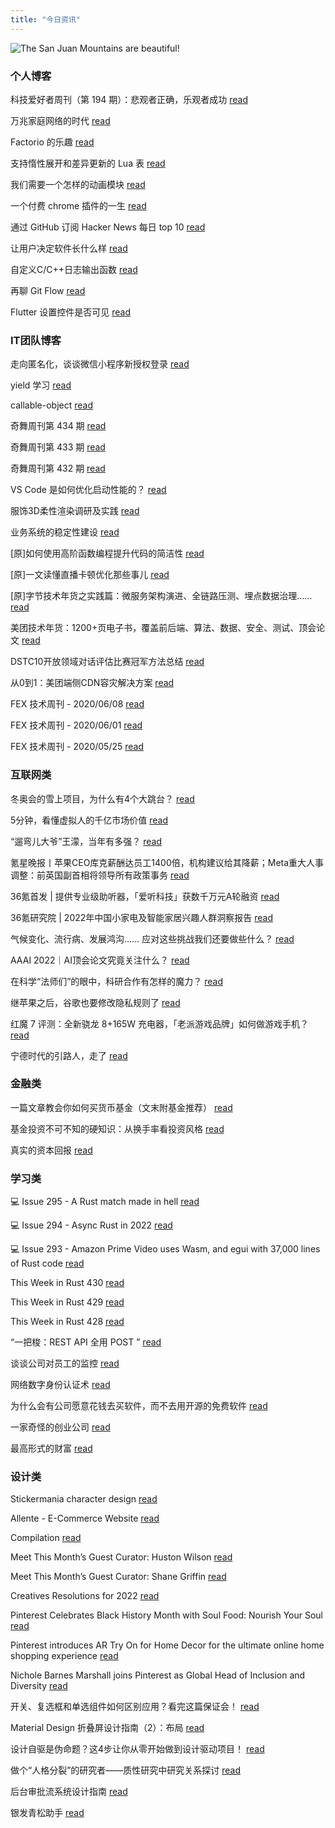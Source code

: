 ```yaml
---
title: "今日资讯"
---
```


![The San Juan Mountains are beautiful!](https://cn.bing.com/th?id=OHR.FlamencoDance_EN-US9399847343_UHD.jpg "San Juan Mountains")

### 个人博客

   科技爱好者周刊（第 194 期）：悲观者正确，乐观者成功 [read](http://www.ruanyifeng.com/blog/2022/02/weekly-issue-194.html)

   万兆家庭网络的时代 [read](http://www.ruanyifeng.com/blog/2022/02/10g-ethernet.html)

   Factorio 的乐趣 [read](https://blog.codingnow.com/2022/02/factorio.html)

   支持惰性展开和差异更新的 Lua 表 [read](https://blog.codingnow.com/2022/01/lua_datatree.html)

   我们需要一个怎样的动画模块 [read](https://blog.codingnow.com/2022/01/animation.html)

   一个付费 chrome 插件的一生 [read](https://blog.t9t.io/star-history-2021-01-21/)

   通过 GitHub 订阅 Hacker News 每日 top 10 [read](https://blog.t9t.io/headllines-2020-09-03/)

   让用户决定软件长什么样 [read](https://blog.t9t.io/let-user-design-2020-06-18/)

   自定义C/C++日志输出函数 [read](https://www.kymjs.com/code/2020/08/07/01)

   再聊 Git Flow [read](https://www.kymjs.com/manager/2020/05/29/01)

   Flutter 设置控件是否可见 [read](https://www.kymjs.com/note/2020/03/19/01)

### IT团队博客

   走向匿名化，谈谈微信小程序新授权登录 [read](http://www.alloyteam.com/2021/04/15431/)

   yield 学习 [read](http://www.alloyteam.com/2021/03/15427/)

   callable-object [read](http://www.alloyteam.com/2021/03/callable-object/)

   奇舞周刊第 434 期 [read](https://weekly.75.team/issue434.html)

   奇舞周刊第 433 期 [read](https://weekly.75.team/issue433.html)

   奇舞周刊第 432 期 [read](https://weekly.75.team/issue432.html)

   VS Code 是如何优化启动性能的？ [read](https://fed.taobao.org/blog/taofed/do71ct/wpsf10)

   服饰3D柔性渲染调研及实践 [read](https://fed.taobao.org/blog/taofed/do71ct/fufsgh)

   业务系统的稳定性建设 [read](https://fed.taobao.org/blog/taofed/do71ct/fc3cy0)

   \[原\]如何使用高阶函数编程提升代码的简洁性 [read](https://blog.csdn.net/ByteDanceTech/article/details/122974828)

   \[原\]一文读懂直播卡顿优化那些事儿 [read](https://blog.csdn.net/ByteDanceTech/article/details/122852655)

   \[原\]字节技术年货之实践篇：微服务架构演进、全链路压测、埋点数据治理…… [read](https://blog.csdn.net/ByteDanceTech/article/details/122795074)

   美团技术年货：1200+页电子书，覆盖前后端、算法、数据、安全、测试、顶会论文 [read](https://tech.meituan.com/2022/01/20/2022-happy-new-year.html)

   DSTC10开放领域对话评估比赛冠军方法总结 [read](https://tech.meituan.com/2022/01/13/dstc10.html)

   从0到1：美团端侧CDN容灾解决方案 [read](https://tech.meituan.com/2022/01/13/phoenix-cdn.html)

   FEX 技术周刊 - 2020/06/08 [read](http://fex.baidu.com/blog/2020/06/fex-weekly-08//)

   FEX 技术周刊 - 2020/06/01 [read](http://fex.baidu.com/blog/2020/06/fex-weekly-01//)

   FEX 技术周刊 - 2020/05/25 [read](http://fex.baidu.com/blog/2020/05/fex-weekly-25//)

### 互联网类

   冬奥会的雪上项目，为什么有4个大跳台？ [read](http://www.huxiu.com/article/499173.html?f=wangzhan)

   5分钟，看懂虚拟人的千亿市场价值 [read](http://www.huxiu.com/article/498963.html?f=wangzhan)

   “遛弯儿大爷”王濛，当年有多强？ [read](http://www.huxiu.com/article/498971.html?f=wangzhan)

   氪星晚报丨苹果CEO库克薪酬达员工1400倍，机构建议给其降薪；Meta重大人事调整：前英国副首相将领导所有政策事务 [read](https://36kr.com/p/1618856632708609)

   36氪首发 \| 提供专业级助听器，「爱听科技」获数千万元A轮融资 [read](https://36kr.com/p/1614824878901768)

   36氪研究院 \| 2022年中国小家电及智能家居兴趣人群洞察报告 [read](https://36kr.com/p/1618963914682120)

   气候变化、流行病、发展鸿沟…… 应对这些挑战我们还要做些什么？ [read](https://www.msra.cn/zh-cn/news/features/pursuing-a-resilient-and-sustainable-global-society)

   AAAI 2022｜AI顶会论文究竟关注什么？ [read](https://www.msra.cn/zh-cn/news/features/aaai-2022)

   在科学“法师们”的眼中，科研合作有怎样的魔力？ [read](https://www.msra.cn/zh-cn/news/features/on-the-magic-of-collaboration-in-science-technology)

   继苹果之后，谷歌也要修改隐私规则了 [read](http://www.geekpark.net/news/298706)

   红魔 7 评测：全新骁龙 8+165W 充电器，「老派游戏品牌」如何做游戏手机？ [read](http://www.geekpark.net/news/298141)

   宁德时代的引路人，走了 [read](http://www.geekpark.net/news/298649)

### 金融类

   一篇文章教会你如何买货币基金（文末附基金推荐） [read](http://xueqiu.com/8399405506/211747531)

   基金投资不可不知的硬知识：从换手率看投资风格 [read](http://xueqiu.com/8858187812/211748013)

   真实的资本回报 [read](http://xueqiu.com/2781746060/211745414)

### 学习类

   💻 Issue 295 - A Rust match made in hell [read](https://rust.libhunt.com/newsletter/295)

   💻 Issue 294 - Async Rust in 2022 [read](https://rust.libhunt.com/newsletter/294)

   💻 Issue 293 - Amazon Prime Video uses Wasm, and egui with 37,000 lines of Rust code [read](https://rust.libhunt.com/newsletter/293)

   This Week in Rust 430 [read](https://this-week-in-rust.org/blog/2022/02/16/this-week-in-rust-430/)

   This Week in Rust 429 [read](https://this-week-in-rust.org/blog/2022/02/09/this-week-in-rust-429/)

   This Week in Rust 428 [read](https://this-week-in-rust.org/blog/2022/02/02/this-week-in-rust-428/)

   “一把梭：REST API 全用 POST ” [read](https://coolshell.cn/articles/22173.html)

   谈谈公司对员工的监控 [read](https://coolshell.cn/articles/22157.html)

   网络数字身份认证术 [read](https://coolshell.cn/articles/21708.html)

   为什么会有公司愿意花钱去买软件，而不去用开源的免费软件 [read](https://wanqu.co/p/7581?s=rss)

   一家奇怪的创业公司 [read](https://wanqu.co/p/7580?s=rss)

   最高形式的财富 [read](https://wanqu.co/p/7579?s=rss)

### 设计类

   Stickermania character design [read](https://www.behance.net/gallery/137406651/Stickermania-character-design)

   Allente - E-Commerce Website [read](https://www.behance.net/gallery/126874599/Allente-E-Commerce-Website)

   Compilation [read](https://www.behance.net/gallery/136947489/Compilation)

   Meet This Month’s Guest Curator: Huston Wilson [read](https://medium.com/behance-blog/meet-this-months-guest-curator-huston-wilson-313b75929ab3?source=rss-f5272b7f3182------2)

   Meet This Month’s Guest Curator: Shane Griffin [read](https://medium.com/behance-blog/meet-this-months-guest-curator-shane-griffin-a23dc222f07c?source=rss-f5272b7f3182------2)

   Creatives Resolutions for 2022 [read](https://medium.com/behance-blog/creatives-resolutions-for-2022-b9db323f8fea?source=rss-f5272b7f3182------2)

   Pinterest Celebrates Black History Month with Soul Food: Nourish Your Soul [read](https://newsroom.pinterest.com/en/post/pinterest-celebrates-black-history-month-with-soul-food-nourish-your-soul)

   Pinterest introduces AR Try On for Home Decor for the ultimate online home shopping experience [read](https://newsroom.pinterest.com/en/post/pinterest-introduces-ar-try-on-for-home-decor-for-the-ultimate-online-home-shopping-experience)

   Nichole Barnes Marshall joins Pinterest as Global Head of Inclusion and Diversity [read](https://newsroom.pinterest.com/en/post/nichole-barnes-marshall-joins-pinterest-as-global-head-of-inclusion-and-diversity)

   开关、复选框和单选组件如何区别应用？看完这篇保证会！ [read](https://www.uisdc.com/switch-checkbox-radio)

   Material Design 折叠屏设计指南（2）：布局 [read](https://www.uisdc.com/material-design-foldable-devices)

   设计自驱是伪命题？这4步让你从零开始做到设计驱动项目！ [read](https://www.uisdc.com/self-driving-design)

   做个“人格分裂”的研究者——质性研究中研究关系探讨 [read](https://11.146.83.18/2022/02/16/%e5%81%9a%e4%b8%aa%e4%ba%ba%e6%a0%bc%e5%88%86%e8%a3%82%e7%9a%84%e7%a0%94%e7%a9%b6%e8%80%85-%e8%b4%a8%e6%80%a7%e7%a0%94%e7%a9%b6%e4%b8%ad%e7%a0%94%e7%a9%b6%e5%85%b3/)

   后台审批流系统设计指南 [read](https://11.146.83.18/2022/02/08/%e5%90%8e%e5%8f%b0%e5%ae%a1%e6%89%b9%e6%b5%81%e7%b3%bb%e7%bb%9f%e8%ae%be%e8%ae%a1%e6%8c%87%e5%8d%97/)

   银发青松助手 [read](https://11.146.83.18/2022/01/26/%e9%93%b6%e5%8f%91%e9%9d%92%e6%9d%be%e5%8a%a9%e6%89%8b/)

